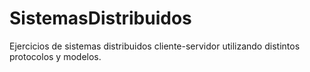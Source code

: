 # SistemasDistribuidos
Ejercicios de sistemas distribuidos cliente-servidor utilizando distintos protocolos y modelos.
